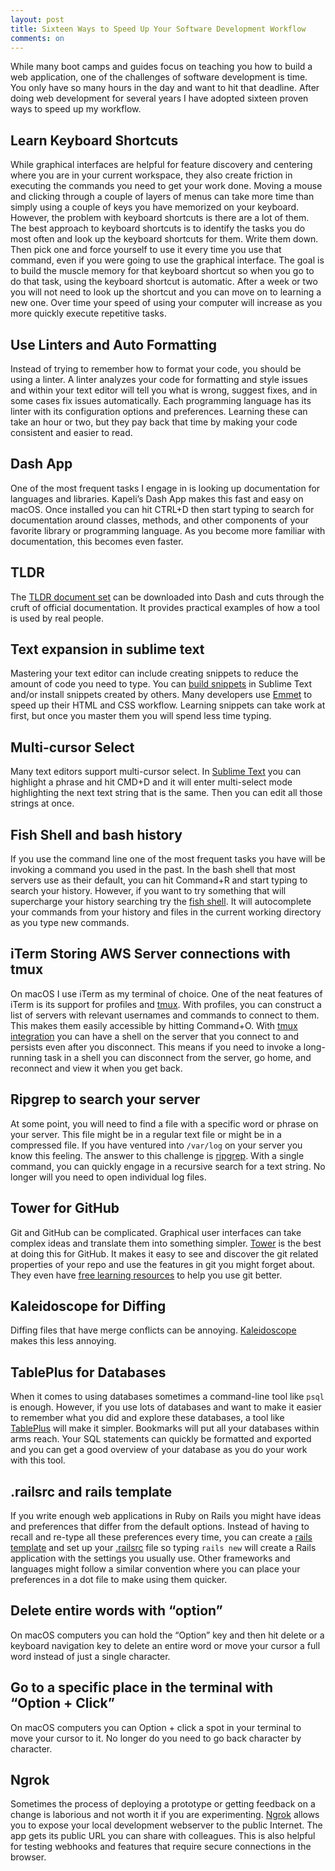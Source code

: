 ```yaml
---
layout: post
title: Sixteen Ways to Speed Up Your Software Development Workflow
comments: on
---
```

While many boot camps and guides focus on teaching you how to build a web application, one of the challenges of software development is time. You only have so many hours in the day and want to hit that deadline. After doing web development for several years I have adopted sixteen proven ways to speed up my workflow.

## Learn Keyboard Shortcuts
While graphical interfaces are helpful for feature discovery and centering where you are in your current workspace, they also create friction in executing the commands you need to get your work done. Moving a mouse and clicking through a couple of layers of menus can take more time than simply using a couple of keys you have memorized on your keyboard. However, the problem with keyboard shortcuts is there are a lot of them. The best approach to keyboard shortcuts is to identify the tasks you do most often and look up the keyboard shortcuts for them. Write them down. Then pick one and force yourself to use it every time you use that command, even if you were going to use the graphical interface. The goal is to build the muscle memory for that keyboard shortcut so when you go to do that task, using the keyboard shortcut is automatic. After a week or two you will not need to look up the shortcut and you can move on to learning a new one. Over time your speed of using your computer will increase as you more quickly execute repetitive tasks.

## Use Linters and Auto Formatting
Instead of trying to remember how to format your code, you should be using a linter. A linter analyzes your code for formatting and style issues and within your text editor will tell you what is wrong, suggest fixes, and in some cases fix issues automatically. Each programming language has its linter with its configuration options and preferences. Learning these can take an hour or two, but they pay back that time by making your code consistent and easier to read.

## Dash App
One of the most frequent tasks I engage in is looking up documentation for languages and libraries. Kapeli’s Dash App makes this fast and easy on macOS. Once installed you can hit CTRL+D then start typing to search for documentation around classes, methods, and other components of your favorite library or programming language. As you become more familiar with documentation, this becomes even faster.

## TLDR
The [TLDR document set](https://github.com/tldr-pages/tldr) can be downloaded into Dash and cuts through the cruft of official documentation. It provides practical examples of how a tool is used by real people.

## Text expansion in sublime text
Mastering your text editor can include creating snippets to reduce the amount of code you need to type. You can [build snippets](http://docs.sublimetext.info/en/latest/extensibility/snippets.html) in Sublime Text and/or install snippets created by others. Many developers use [Emmet](https://emmet.io) to speed up their HTML and CSS workflow. Learning snippets can take work at first, but once you master them you will spend less time typing.

## Multi-cursor Select
Many text editors support multi-cursor select. In [Sublime Text](https://www.sublimetext.com/docs/3/multiple_selection_with_the_keyboard.html) you can highlight a phrase and hit CMD+D and it will enter multi-select mode highlighting the next text string that is the same. Then you can edit all those strings at once.

## Fish Shell and bash history
If you use the command line one of the most frequent tasks you have will be invoking a command you used in the past. In the bash shell that most servers use as their default, you can hit Command+R and start typing to search your history. However, if you want to try something that will supercharge your history searching try the [fish shell](https://fishshell.com). It will autocomplete your commands from your history and files in the current working directory as you type new commands.

## iTerm Storing AWS Server connections with tmux
On macOS I use iTerm as my terminal of choice. One of the neat features of iTerm is its support for profiles and [tmux](https://thoughtbot.com/blog/a-tmux-crash-course). With profiles, you can construct a list of servers with relevant usernames and commands to connect to them. This makes them easily accessible by hitting Command+O. With [tmux integration](https://www.iterm2.com/documentation-tmux-integration.html) you can have a shell on the server that you connect to and persists even after you disconnect. This means if you need to invoke a long-running task in a shell you can disconnect from the server, go home, and reconnect and view it when you get back.

## Ripgrep to search your server
At some point, you will need to find a file with a specific word or phrase on your server. This file might be in a regular text file or might be in a compressed file. If you have ventured into `/var/log` on your server you know this feeling. The answer to this challenge is [ripgrep](https://github.com/BurntSushi/ripgrep). With a single command, you can quickly engage in a recursive search for a text string. No longer will you need to open individual log files.

## Tower for GitHub
Git and GitHub can be complicated. Graphical user interfaces can take complex ideas and translate them into something simpler. [Tower](https://www.git-tower.com) is the best at doing this for GitHub. It makes it easy to see and discover the git related properties of your repo and use the features in git you might forget about. They even have [free learning resources](https://www.git-tower.com/learn/) to help you use git better.

## Kaleidoscope for Diffing
Diffing files that have merge conflicts can be annoying. [Kaleidoscope](https://www.kaleidoscopeapp.com) makes this less annoying.

## TablePlus for Databases
When it comes to using databases sometimes a command-line tool like `psql` is enough. However, if you use lots of databases and want to make it easier to remember what you did and explore these databases, a tool like [TablePlus](https://tableplus.com) will make it simpler. Bookmarks will put all your databases within arms reach. Your SQL statements can quickly be formatted and exported and you can get a good overview of your database as you do your work with this tool.

## .railsrc and rails template
If you write enough web applications in Ruby on Rails you might have ideas and preferences that differ from the default options. Instead of having to recall and re-type all these preferences every time, you can create a [rails template](https://guides.rubyonrails.org/rails_application_templates.html) and set up your [.railsrc](https://www.natashatherobot.com/how-to-configure-your-rails-defaults/) file so typing `rails new` will create a Rails application with the settings you usually use. Other frameworks and languages might follow a similar convention where you can place your preferences in a dot file to make using them quicker.

## Delete entire words with “option”
On macOS computers you can hold the “Option” key and then hit delete or a keyboard navigation key to delete an entire word or move your cursor a full word instead of just a single character.

## Go to a specific place in the terminal with “Option + Click”
On macOS computers you can Option + click a spot in your terminal to move your cursor to it. No longer do you need to go back character by character.

## Ngrok
Sometimes the process of deploying a prototype or getting feedback on a change is laborious and not worth it if you are experimenting. [Ngrok](https://ngrok.com) allows you to expose your local development webserver to the public Internet. The app gets its public URL you can share with colleagues. This is also helpful for testing webhooks and features that require secure connections in the browser.
